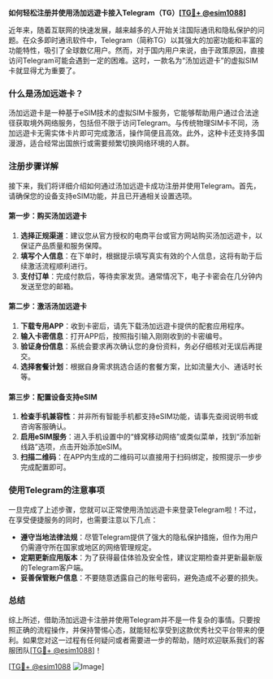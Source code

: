 **如何轻松注册并使用汤加远遊卡接入Telegram（TG）[[TG💪+ @esim1088](https://t.me/s/esim1088)]**

近年来，随着互联网的快速发展，越来越多的人开始关注国际通讯和隐私保护的问题。在众多即时通讯软件中，Telegram（简称TG）以其强大的加密功能和丰富的功能特性，吸引了全球数亿用户。然而，对于国内用户来说，由于政策原因，直接访问Telegram可能会遇到一定的困难。这时，一款名为“汤加远遊卡”的虚拟SIM卡就显得尤为重要了。

### 什么是汤加远遊卡？

汤加远遊卡是一种基于eSIM技术的虚拟SIM卡服务，它能够帮助用户通过合法途径获取境外网络服务，包括但不限于访问Telegram。与传统物理SIM卡不同，汤加远遊卡无需实体卡片即可完成激活，操作简便且高效。此外，这种卡还支持多国漫游，适合经常出国旅行或需要频繁切换网络环境的人群。

### 注册步骤详解

接下来，我们将详细介绍如何通过汤加远遊卡成功注册并使用Telegram。首先，请确保您的设备支持eSIM功能，并且已开通相关设置选项。

#### 第一步：购买汤加远遊卡

1. **选择正规渠道**：建议您从官方授权的电商平台或官方网站购买汤加远遊卡，以保证产品质量和服务保障。
2. **填写个人信息**：在下单时，根据提示填写真实有效的个人信息，这将有助于后续激活流程顺利进行。
3. **支付订单**：完成付款后，等待卖家发货。通常情况下，电子卡密会在几分钟内发送至您的邮箱。

#### 第二步：激活汤加远遊卡

1. **下载专用APP**：收到卡密后，请先下载汤加远遊卡提供的配套应用程序。
2. **输入卡密信息**：打开APP后，按照指引输入刚刚收到的卡密编号。
3. **验证身份信息**：系统会要求再次确认您的身份资料，务必仔细核对无误后再提交。
4. **选择套餐计划**：根据自身需求挑选合适的套餐方案，比如流量大小、通话时长等。

#### 第三步：配置设备支持eSIM

1. **检查手机兼容性**：并非所有智能手机都支持eSIM功能，请事先查阅说明书或咨询客服确认。
2. **启用eSIM服务**：进入手机设置中的“蜂窝移动网络”或类似菜单，找到“添加新线路”选项，点击开始添加eSIM。
3. **扫描二维码**：在APP内生成的二维码可以直接用于扫码绑定，按照提示一步步完成配置即可。

### 使用Telegram的注意事项

一旦完成了上述步骤，您就可以正常使用汤加远遊卡来登录Telegram啦！不过，在享受便捷服务的同时，也需要注意以下几点：

- **遵守当地法律法规**：尽管Telegram提供了强大的隐私保护措施，但作为用户仍需遵守所在国家或地区的网络管理规定。
- **定期更新应用版本**：为了获得最佳体验及安全性，建议定期检查并更新最新版的Telegram客户端。
- **妥善保管账户信息**：不要随意透露自己的账号密码，避免造成不必要的损失。

### 总结

综上所述，借助汤加远遊卡注册并使用Telegram并不是一件复杂的事情。只要按照正确的流程操作，并保持警惕心态，就能轻松享受到这款优秀社交平台带来的便利。如果您对这一过程有任何疑问或者需要进一步的帮助，随时欢迎联系我们的客服团队[[TG💪+ @esim1088](https://t.me/s/esim1088)]！

[[TG💪+ @esim1088](https://t.me/s/esim1088) ![Image](https://i.postimg.cc/4NQfJmqS/Snipaste-2025-05-13-00-14-12.png)]